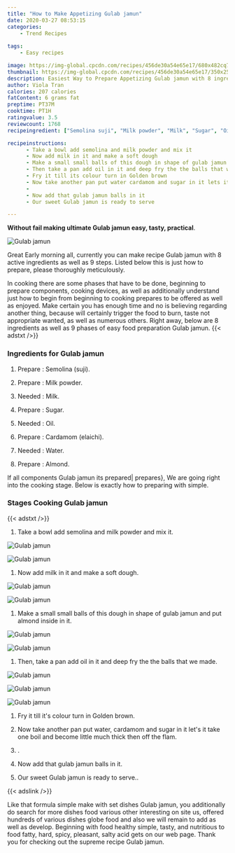 ```yaml
---
title: "How to Make Appetizing Gulab jamun"
date: 2020-03-27 08:53:15
categories:
    - Trend Recipes
    
tags:
    - Easy recipes

image: https://img-global.cpcdn.com/recipes/456de30a54e65e17/680x482cq70/gulab-jamun-recipe-main-photo.jpg
thumbnail: https://img-global.cpcdn.com/recipes/456de30a54e65e17/350x250cq70/gulab-jamun-recipe-main-photo.jpg
description: Easiest Way to Prepare Appetizing Gulab jamun with 8 ingredients and 9 stages of easy cooking.
author: Viola Tran
calories: 207 calories
fatContent: 6 grams fat
preptime: PT37M
cooktime: PT1H
ratingvalue: 3.5
reviewcount: 1768
recipeingredient: ["Semolina suji", "Milk powder", "Milk", "Sugar", "Oil", "Cardamom elaichi", "Water", "Almond"]

recipeinstructions: 
      - Take a bowl add semolina and milk powder and mix it 
      - Now add milk in it and make a soft dough 
      - Make a small small balls of this dough in shape of gulab jamun and put almond inside in it 
      - Then take a pan add oil in it and deep fry the the balls that we made 
      - Fry it till its colour turn in Golden brown 
      - Now take another pan put water cardamom and sugar in it lets it take one boil and become little much thick then off the flam 
      -  
      - Now add that gulab jamun balls in it 
      - Our sweet Gulab jamun is ready to serve

---
```




**Without fail making ultimate Gulab jamun easy, tasty, practical**. 


![Gulab jamun](https://img-global.cpcdn.com/recipes/456de30a54e65e17/680x482cq70/gulab-jamun-recipe-main-photo.jpg "Gulab jamun")




Great Early morning all, currently you can make recipe Gulab jamun with 8 active ingredients as well as 9 steps. Listed below this is just how to prepare, please thoroughly meticulously.

In cooking there are some phases that have to be done, beginning to prepare components, cooking devices, as well as additionally understand just how to begin from beginning to cooking prepares to be offered as well as enjoyed. Make certain you has enough time and no is believing regarding another thing, because will certainly trigger the food to burn, taste not appropriate wanted, as well as numerous others. Right away, below are 8 ingredients as well as 9 phases of easy food preparation Gulab jamun.
{{< adstxt />}}

### Ingredients for Gulab jamun


1. Prepare  : Semolina (suji).

1. Prepare  : Milk powder.

1. Needed  : Milk.

1. Prepare  : Sugar.

1. Needed  : Oil.

1. Prepare  : Cardamom (elaichi).

1. Needed  : Water.

1. Prepare  : Almond.



If all components Gulab jamun its prepared| prepares}, We are going right into the cooking stage. Below is exactly how to preparing with simple.

### Stages Cooking Gulab jamun

{{< adstxt />}}


1. Take a bowl add semolina and milk powder and mix it.



![Gulab jamun](https://img-global.cpcdn.com/steps/20750dcf099dd524/160x128cq70/gulab-jamun-recipe-step-1-photo.jpg" "Gulab jamun")

![Gulab jamun](https://img-global.cpcdn.com/steps/52ad1612989337cb/160x128cq70/gulab-jamun-recipe-step-1-photo.jpg" "Gulab jamun")



1. Now add milk in it and make a soft dough.



![Gulab jamun](https://img-global.cpcdn.com/steps/51acc529f1a5ea85/160x128cq70/gulab-jamun-recipe-step-2-photo.jpg" "Gulab jamun")

![Gulab jamun](https://img-global.cpcdn.com/steps/ad0034e24cd1d6a9/160x128cq70/gulab-jamun-recipe-step-2-photo.jpg" "Gulab jamun")



1. Make a small small balls of this dough in shape of gulab jamun and put almond inside in it.



![Gulab jamun](https://img-global.cpcdn.com/steps/8d59ec8e4e7c908c/160x128cq70/gulab-jamun-recipe-step-3-photo.jpg" "Gulab jamun")

![Gulab jamun](https://img-global.cpcdn.com/steps/dd4f5a4766d9e2c9/160x128cq70/gulab-jamun-recipe-step-3-photo.jpg" "Gulab jamun")



1. Then, take a pan add oil in it and deep fry the the balls that we made.



![Gulab jamun](https://img-global.cpcdn.com/steps/64f4cc2edcb42e35/160x128cq70/gulab-jamun-recipe-step-4-photo.jpg" "Gulab jamun")

![Gulab jamun](https://img-global.cpcdn.com/steps/86d49c702a389588/160x128cq70/gulab-jamun-recipe-step-4-photo.jpg" "Gulab jamun")

![Gulab jamun](https://img-global.cpcdn.com/steps/8dc5033a0f46db78/160x128cq70/gulab-jamun-recipe-step-4-photo.jpg" "Gulab jamun")



1. Fry it till it&#39;s colour turn in Golden brown.



1. Now take another pan put water, cardamom and sugar in it let&#39;s it take one boil and become little much thick then off the flam.



1. .



1. Now add that gulab jamun balls in it.



1. Our sweet Gulab jamun is ready to serve..





{{< adslink />}}

Like that formula simple make with set dishes Gulab jamun, you additionally do search for more dishes food various other interesting on site us, offered hundreds of various dishes globe food and also we will remain to add as well as develop. Beginning with food healthy simple, tasty, and nutritious to food fatty, hard, spicy, pleasant, salty acid gets on our web page. Thank you for checking out the supreme recipe Gulab jamun.
